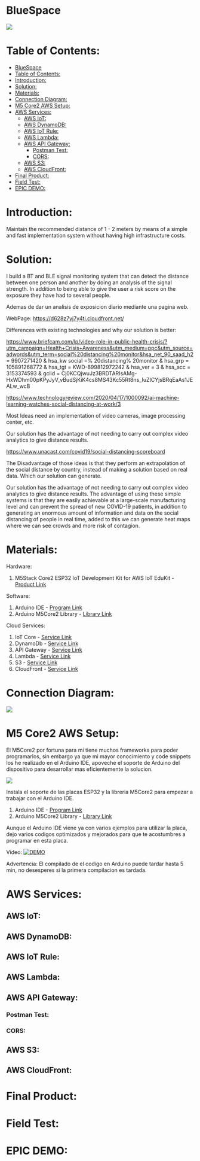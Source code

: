 # BlueSpace

<img src="./Images/logo.png">

# Table of Contents:

- [BlueSpace](#bluespace)
- [Table of Contents:](#table-of-contents)
- [Introduction:](#introduction)
- [Solution:](#solution)
- [Materials:](#materials)
- [Connection Diagram:](#connection-diagram)
- [M5 Core2 AWS Setup:](#m5-core2-aws-setup)
- [AWS Services:](#aws-services)
  - [AWS IoT:](#aws-iot)
  - [AWS DynamoDB:](#aws-dynamodb)
  - [AWS IoT Rule:](#aws-iot-rule)
  - [AWS Lambda:](#aws-lambda)
  - [AWS API Gateway:](#aws-api-gateway)
    - [Postman Test:](#postman-test)
    - [CORS:](#cors)
  - [AWS S3:](#aws-s3)
  - [AWS CloudFront:](#aws-cloudfront)
- [Final Product:](#final-product)
- [Field Test:](#field-test)
- [EPIC DEMO:](#epic-demo)

# Introduction:

 Maintain the recommended distance of 1 - 2 meters by means of a simple and fast implementation system without having high infrastructure costs.

# Solution:

I build a BT and BLE signal monitoring system that can detect the distance between one person and another by doing an analysis of the signal strength. In addition to being able to give the user a risk score on the exposure they have had to several people.

Ademas de dar un analisis de exposicion diario mediante una pagina web.

WebPage: https://d628z7yj7y4ti.cloudfront.net/

Differences with existing technologies and why our solution is better:

https://www.briefcam.com/lp/video-role-in-public-health-crisis/?utm_campaign=Health+Crisis+Awareness&utm_medium=ppc&utm_source=adwords&utm_term=social%20distancing%20monitor&hsa_net_90_saad_h2 = 9907271420 & hsa_kw social =% 20distancing% 20monitor & hsa_grp = 105891268772 & hsa_tgt = KWD-899812972242 & hsa_ver = 3 & hsa_acc = 3153374593 & gclid = Cj0KCQjwuJz3BRDTARIsAMg-HxWDhm00pKPyJyV_vBudSjKiK4cs8MS43Kc55Rt8ns_IuZICYjsBRqEaAs1JEALw_wcB

https://www.technologyreview.com/2020/04/17/1000092/ai-machine-learning-watches-social-distancing-at-work/3

Most Ideas need an implementation of video cameras, image processing center, etc.

Our solution has the advantage of not needing to carry out complex video analytics to give distance results.

https://www.unacast.com/covid19/social-distancing-scoreboard

The Disadvantage of those ideas is that they perform an extrapolation of the social distance by country, instead of making a solution based on real data. Which our solution can generate.

Our solution has the advantage of not needing to carry out complex video analytics to give distance results. The advantage of using these simple systems is that they are easily achievable at a large-scale manufacturing level and can prevent the spread of new COVID-19 patients, in addition to generating an enormous amount of information and data on the social distancing of people in real time, added to this we can generate heat maps where we can see crowds and more risk of contagion.

# Materials:

Hardware:

1. M5Stack Core2 ESP32 IoT Development Kit for AWS IoT EduKit - [Product Link](https://shop.m5stack.com/collections/stack-series/products/m5stack-core2-esp32-iot-development-kit-for-aws-iot-edukit)

Software:

1. Arduino IDE - [Program Link](https://www.arduino.cc/en/software)
2. Arduino M5Core2 Library - [Library Link](https://github.com/m5stack/M5Core2)

Cloud Services:

1. IoT Core - [Service Link](https://aws.amazon.com/iot-core/)
2. DynamoDb - [Service Link](https://aws.amazon.com/dynamodb/?nc2=type_a)
3. API Gateway - [Service Link](https://aws.amazon.com/api-gateway/?nc2=type_a)
4. Lambda - [Service Link](https://aws.amazon.com/lambda/?nc2=type_a)
5. S3 - [Service Link](https://aws.amazon.com/s3/?nc2=type_a)
6. CloudFront - [Service Link](https://aws.amazon.com/cloudfront/?nc2=type_a)

# Connection Diagram:

<img src="./Images/diagram.png">

# M5 Core2 AWS Setup:

El M5Core2 por fortuna para mi tiene muchos frameworks para poder programarlos, sin embargo ya que mi mayor conocimiento y code snippets los he realizado en el Arduino IDE, apoveche el soporte de Arduino del dispositivo para desarrollar mas eficientemente la solucion.

<img src="https://upload.wikimedia.org/wikipedia/commons/thumb/b/b6/Arudino_Logo.svg/1200px-Arudino_Logo.svg.png">

Instala el soporte de las placas ESP32 y la libreria M5Core2 para empezar a trabajar con el Arduino IDE.

1. Arduino IDE - [Program Link](https://www.arduino.cc/en/software)
2. Arduino M5Core2 Library - [Library Link](https://github.com/m5stack/M5Core2)

Aunque el Arduino IDE viene ya con varios ejemplos para utilizar la placa, dejo varios codigos optimizados y mejorados para que te acostumbres a programar en esta placa.



Video:
[![DEMO](./Images/logo.png)](https://youtu.be/wViDAwuF3z8)

Advertencia: El compilado de el codigo en Arduino puede tardar hasta 5 min, no desesperes si la primera compilacion es tardada.



# AWS Services:

## AWS IoT:

## AWS DynamoDB:

## AWS IoT Rule:

## AWS Lambda:

## AWS API Gateway:

### Postman Test:

### CORS:

## AWS S3:

## AWS CloudFront:

# Final Product:

# Field Test:

# EPIC DEMO: